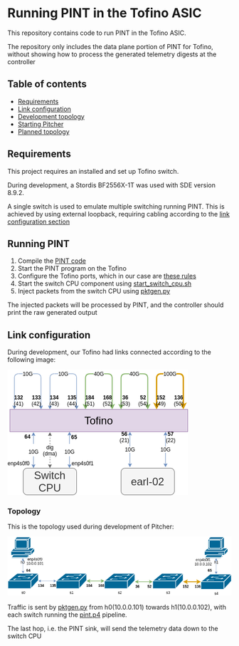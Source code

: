 # Running PINT in the Tofino ASIC
This repository contains code to run PINT in the Tofino ASIC.

The repository only includes the data plane portion of PINT for Tofino, without showing how to process the generated telemetry digests at the controller

## Table of contents
* [Requirements](#requirements)
* [Link configuration](#link-configuration)
* [Development topology](#development-topology)
* [Starting Pitcher](#starting-pitcher)
* [Planned topology](#planned-topology)


## Requirements
This project requires an installed and set up Tofino switch.

During development, a Stordis BF2556X-1T was used with SDE version 8.9.2.

A single switch is used to emulate multiple switching running PINT.
This is achieved by using external loopback, requiring cabling according to the [link configuration section](#link-configuration)

## Running PINT
1. Compile the [PINT code](p4src/pint.p4)
2. Start the PINT program on the Tofino
3. Configure the Tofino ports, which in our case are [these rules](port_config.txt)
4. Start the switch CPU component using [start_switch_cpu.sh](start_switch_cpu.sh)
5. Inject packets from the switch CPU using [pktgen.py](pktgen.py)

The injected packets will be processed by PINT, and the controller should print the raw generated output

## Link configuration
During development, our Tofino had links connected according to the following image:

![Tofino link configuration](tofino_current_links.png?raw=true "Tofino link configuration")

### Topology
This is the topology used during development of Pitcher:

![Tofino current topology](tofino_current_topology.png?raw=true "Tofino current topology")

Traffic is sent by [pktgen.py](pktgen.py) from h0(10.0.0.101) towards h1(10.0.0.102), with each switch running the [pint.p4](p4src/pint.p4) pipeline.

The last hop, i.e. the PINT sink, will send the telemetry data down to the switch CPU
